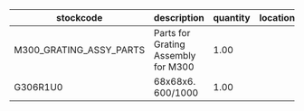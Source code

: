|stockcode|description|quantity|location|
|---------|-----------|--------|--------|
|M300_GRATING_ASSY_PARTS|Parts for Grating Assembly for M300|1.00||
|G306R1U0|68x68x6. 600/1000|1.00||
